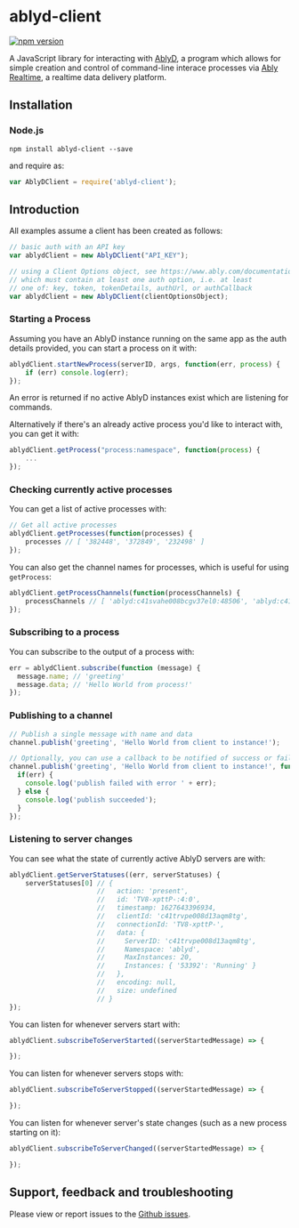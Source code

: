 # ablyd-client

[![npm version](https://img.shields.io/npm/v/ablyd-client.svg?style=flat)](https://img.shields.io/npm/v/ablyd-client.svg?style=flat)

A JavaScript library for interacting with [AblyD](https://www.github.com/ably-labs/ablyd), a program which allows for simple creation and control of command-line interace processes via [Ably Realtime](https://www.ably.com), a realtime data delivery platform.

## Installation

### Node.js

    npm install ablyd-client --save

and require as:

```javascript
var AblyDClient = require('ablyd-client');
```

## Introduction

All examples assume a client has been created as follows:

```javascript
// basic auth with an API key
var ablydClient = new AblyDClient("API_KEY");

// using a Client Options object, see https://www.ably.com/documentation/realtime/usage#client-options
// which must contain at least one auth option, i.e. at least
// one of: key, token, tokenDetails, authUrl, or authCallback
var ablydClient = new AblyDClient(clientOptionsObject);
```

### Starting a Process

Assuming you have an AblyD instance running on the same app as the auth details provided, you can start a process on it with:

```javascript
ablydClient.startNewProcess(serverID, args, function(err, process) {
    if (err) console.log(err);
});
```

An error is returned if no active AblyD instances exist which are listening for commands.

Alternatively if there's an already active process you'd like to interact with, you can get it with:

```javascript
ablydClient.getProcess("process:namespace", function(process) {
    ...
});
```

### Checking currently active processes

You can get a list of active processes with:

```javascript
// Get all active processes
ablydClient.getProcesses(function(processes) {
    processes // [ '382448', '372849', '232498' ]
});
```

You can also get the channel names for processes, which is useful for using `getProcess`:

```javascript
ablydClient.getProcessChannels(function(processChannels) {
    processChannels // [ 'ablyd:c41svahe008bcgv37el0:48506', 'ablyd:c41svahe008bcgv37el0:48518' ]
});
```

### Subscribing to a process

You can subscribe to the output of a process with:

```javascript
err = ablydClient.subscribe(function (message) {
  message.name; // 'greeting'
  message.data; // 'Hello World from process!'
});
```

### Publishing to a channel

```javascript
// Publish a single message with name and data
channel.publish('greeting', 'Hello World from client to instance!');

// Optionally, you can use a callback to be notified of success or failure
channel.publish('greeting', 'Hello World from client to instance!', function(err) {
  if(err) {
    console.log('publish failed with error ' + err);
  } else {
    console.log('publish succeeded');
  }
});
```
### Listening to server changes

You can see what the state of currently active AblyD servers are with:

```javascript
ablydClient.getServerStatuses((err, serverStatuses) {
    serverStatuses[0] // {
                      //   action: 'present',
                      //   id: 'TV8-xpttP-:4:0',
                      //   timestamp: 1627643396934,
                      //   clientId: 'c41trvpe008d13aqm8tg',
                      //   connectionId: 'TV8-xpttP-',
                      //   data: {
                      //     ServerID: 'c41trvpe008d13aqm8tg',
                      //     Namespace: 'ablyd',
                      //     MaxInstances: 20,
                      //     Instances: { '53392': 'Running' }
                      //   },
                      //   encoding: null,
                      //   size: undefined
                      // }
});
```

You can listen for whenever servers start with:

```javascript
ablydClient.subscribeToServerStarted((serverStartedMessage) => {

});
```

You can listen for whenever servers stops with:

```javascript
ablydClient.subscribeToServerStopped((serverStartedMessage) => {

});
```

You can listen for whenever server's state changes (such as a new process starting on it):

```javascript
ablydClient.subscribeToServerChanged((serverStartedMessage) => {

});
```

## Support, feedback and troubleshooting

Please view or report issues to the [Github issues](https://github.com/ably-labs/ablyd-client/issues).
